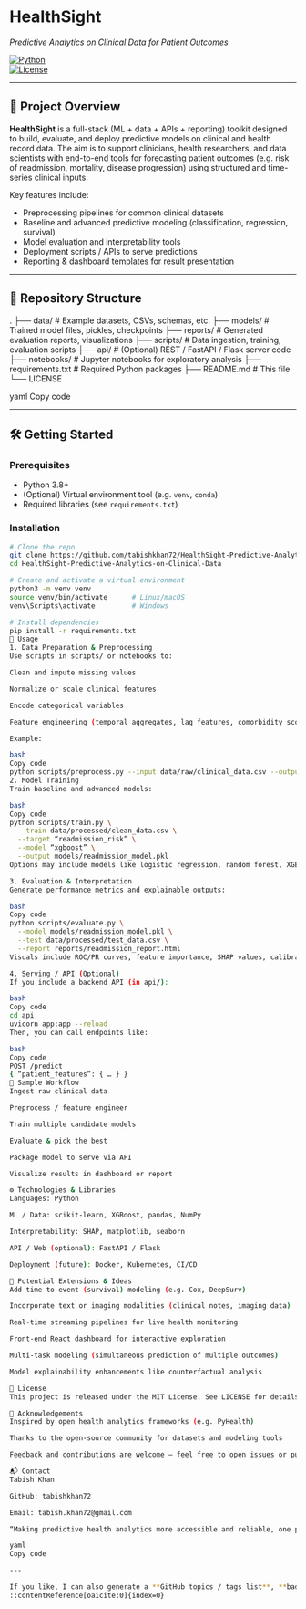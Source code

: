 # HealthSight  
*Predictive Analytics on Clinical Data for Patient Outcomes*

[![Python](https://img.shields.io/badge/python-3.8%2B-blue.svg)]()  
[![License](https://img.shields.io/badge/license-MIT-green.svg)]()

---

## 🚀 Project Overview

**HealthSight** is a full-stack (ML + data + APIs + reporting) toolkit designed to build, evaluate, and deploy predictive models on clinical and health record data. The aim is to support clinicians, health researchers, and data scientists with end-to-end tools for forecasting patient outcomes (e.g. risk of readmission, mortality, disease progression) using structured and time-series clinical inputs.

Key features include:

- Preprocessing pipelines for common clinical datasets  
- Baseline and advanced predictive modeling (classification, regression, survival)  
- Model evaluation and interpretability tools  
- Deployment scripts / APIs to serve predictions  
- Reporting & dashboard templates for result presentation  

---

## 📁 Repository Structure

.
├── data/ # Example datasets, CSVs, schemas, etc.
├── models/ # Trained model files, pickles, checkpoints
├── reports/ # Generated evaluation reports, visualizations
├── scripts/ # Data ingestion, training, evaluation scripts
├── api/ # (Optional) REST / FastAPI / Flask server code
├── notebooks/ # Jupyter notebooks for exploratory analysis
├── requirements.txt # Required Python packages
├── README.md # This file
└── LICENSE

yaml
Copy code

---

## 🛠️ Getting Started

### Prerequisites

- Python 3.8+  
- (Optional) Virtual environment tool (e.g. `venv`, `conda`)  
- Required libraries (see `requirements.txt`)

### Installation

```bash
# Clone the repo
git clone https://github.com/tabishkhan72/HealthSight-Predictive-Analytics-on-Clinical-Data.git
cd HealthSight-Predictive-Analytics-on-Clinical-Data

# Create and activate a virtual environment
python3 -m venv venv
source venv/bin/activate      # Linux/macOS
venv\Scripts\activate         # Windows

# Install dependencies
pip install -r requirements.txt
🧪 Usage
1. Data Preparation & Preprocessing
Use scripts in scripts/ or notebooks to:

Clean and impute missing values

Normalize or scale clinical features

Encode categorical variables

Feature engineering (temporal aggregates, lag features, comorbidity scoring)

Example:

bash
Copy code
python scripts/preprocess.py --input data/raw/clinical_data.csv --output data/processed/clean_data.csv
2. Model Training
Train baseline and advanced models:

bash
Copy code
python scripts/train.py \
  --train data/processed/clean_data.csv \
  --target “readmission_risk” \
  --model “xgboost” \
  --output models/readmission_model.pkl
Options may include models like logistic regression, random forest, XGBoost, or survival models.

3. Evaluation & Interpretation
Generate performance metrics and explainable outputs:

bash
Copy code
python scripts/evaluate.py \
  --model models/readmission_model.pkl \
  --test data/processed/test_data.csv \
  --report reports/readmission_report.html
Visuals include ROC/PR curves, feature importance, SHAP values, calibration plots, etc.

4. Serving / API (Optional)
If you include a backend API (in api/):

bash
Copy code
cd api
uvicorn app:app --reload
Then, you can call endpoints like:

bash
Copy code
POST /predict
{ “patient_features”: { … } }
🧩 Sample Workflow
Ingest raw clinical data

Preprocess / feature engineer

Train multiple candidate models

Evaluate & pick the best

Package model to serve via API

Visualize results in dashboard or report

⚙️ Technologies & Libraries
Languages: Python

ML / Data: scikit-learn, XGBoost, pandas, NumPy

Interpretability: SHAP, matplotlib, seaborn

API / Web (optional): FastAPI / Flask

Deployment (future): Docker, Kubernetes, CI/CD

🧠 Potential Extensions & Ideas
Add time-to-event (survival) modeling (e.g. Cox, DeepSurv)

Incorporate text or imaging modalities (clinical notes, imaging data)

Real-time streaming pipelines for live health monitoring

Front-end React dashboard for interactive exploration

Multi-task modeling (simultaneous prediction of multiple outcomes)

Model explainability enhancements like counterfactual analysis

📄 License
This project is released under the MIT License. See LICENSE for details.

🙏 Acknowledgements
Inspired by open health analytics frameworks (e.g. PyHealth)

Thanks to the open-source community for datasets and modeling tools

Feedback and contributions are welcome — feel free to open issues or pull requests

📬 Contact
Tabish Khan

GitHub: tabishkhan72

Email: tabish.khan72@gmail.com

“Making predictive health analytics more accessible and reliable, one patient at a time.”

yaml
Copy code

---

If you like, I can also generate a **GitHub topics / tags list**, **badges**, or a shorter version optimized for quick reading. Do you want me to push this README into your repo (via a commit example) too?
::contentReference[oaicite:0]{index=0}






